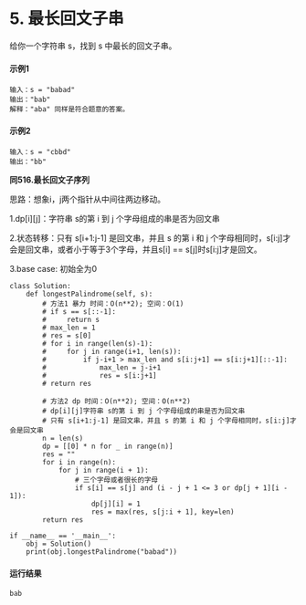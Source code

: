 # 5. 最长回文子串
给你一个字符串 s，找到 s 中最长的回文子串。

#### 示例1
    输入：s = "babad"
    输出："bab"
    解释："aba" 同样是符合题意的答案。
    
#### 示例2
    输入：s = "cbbd"
    输出："bb"

**同516.最长回文子序列**

思路：想象i，j两个指针从中间往两边移动。

1.dp[i][j]：字符串 s的第 i 到 j 个字母组成的串是否为回文串

2.状态转移：只有 s[i+1:j-1] 是回文串，并且 s 的第 i 和 j 个字母相同时，s[i:j]才会是回文串，或者小于等于3个字母，并且s[i] == s[j]时s[i:j]才是回文。

3.base case: 初始全为0

    class Solution:
        def longestPalindrome(self, s):
            # 方法1 暴力 时间：O(n**2); 空间：O(1)
            # if s == s[::-1]:
            #     return s
            # max_len = 1
            # res = s[0]
            # for i in range(len(s)-1):
            #     for j in range(i+1, len(s)):
            #         if j-i+1 > max_len and s[i:j+1] == s[i:j+1][::-1]:
            #             max_len = j-i+1
            #             res = s[i:j+1]
            # return res

            # 方法2 dp 时间：O(n**2); 空间：O(n**2)
            # dp[i][j]字符串 s的第 i 到 j 个字母组成的串是否为回文串
            # 只有 s[i+1:j-1] 是回文串，并且 s 的第 i 和 j 个字母相同时，s[i:j]才会是回文串
            n = len(s)
            dp = [[0] * n for _ in range(n)]
            res = ""
            for i in range(n):
                for j in range(i + 1):
                    # 三个字母或者很长的字母
                    if s[i] == s[j] and (i - j + 1 <= 3 or dp[j + 1][i - 1]):
                        dp[j][i] = 1
                        res = max(res, s[j:i + 1], key=len)
            return res

    if __name__ == '__main__':
        obj = Solution()
        print(obj.longestPalindrome("babad"))
        
 #### 运行结果
    bab
